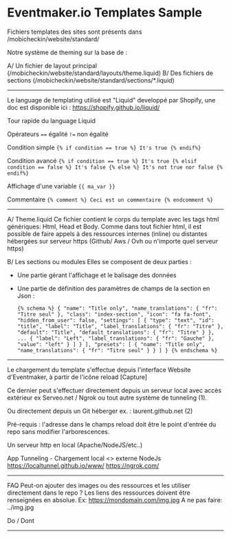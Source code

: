 # Eventmaker.io Templates Sample 

Fichiers templates des sites sont présents dans /mobicheckin/website/standard/

Notre système de theming sur la base de :

A/ Un fichier de layout principal (/mobicheckin/website/standard/layouts/theme.liquid)
B/ Des fichiers de sections (/mobicheckin/website/standard/sections/*.liquid)

----------------------------------------------------

Le language de templating utilisé est "Liquid" developpé par Shopify, 
une doc est disponible ici : https://shopify.github.io/liquid/

Tour rapide du language Liquid 

Opérateurs
`==` égalité
`!=` non égalité

Condition simple
`{% if condition == true %} It's true {% endif%}`

Condition avancé
`{% if condition == true %} It's true {% elsif condition == false %} It's false {% else %} It's not true nor false {% endif%}`

Affichage d'une variable
`{{ ma_var }}`

Commentaire 
`{% comment %} Ceci est un commentaire {% endcomment %}`

----------------------------------------------------

A/ Theme.liquid
Ce fichier contient le corps du template avec les tags html génériques: Html, Head et Body.
Comme dans tout fichier html, il est possible de faire appels à des ressources internes (inline) ou distantes hébergées sur serveur https (Github/ Aws / Ovh ou n'importe quel serveur https)

B/ Les sections ou modules
Elles se composent de deux parties :

- Une partie gérant l'affichage et le balisage des données

- Une partie de définition des paramètres de champs de la section en Json :

    `{% schema %}
    {
        "name": "Title only",
        "name_translations": { "fr": "Titre seul" },
        "class": "index-section",
        "icon": "fa fa-font",
        "hidden_from_user": false,
        "settings": [
        {
            "type": "text",
            "id": "title",
            "label": "Title",
            "label_translations": { "fr": "Titre" },
            "default": "Title",
            "default_translations": { "fr": "Titre" }
        },
        ...
            {
                "label": "Left",
                "label_translations": { "fr": "Gauche" },
                "value": "left"
            }
            ]
        }
        ],
        "presets": [
        {
            "name": "Title only",
            "name_translations": { "fr": "Titre seul" }
        }
        ]
    }
    {% endschema %}`

----------------------------------------------------

Le chargement du template s'effectue depuis l'interface Website d'Eventmaker, à partir de l'icône reload [Capture]

Ce dernier peut s'effectuer directement depuis un serveur local avec accès extérieur ex Serveo.net / Ngrok ou tout autre système de tunneling (1).

Ou directement depuis un Git héberger 
ex. : laurent.github.net (2)

Pré-requis : l'adresse dans le champs reload doit être le point d'entrée du repo sans modifier l'arborescences.

Un serveur http en local (Apache/NodeJS/etc..)

App Tunneling - Chargement local <> externe
NodeJs
https://localtunnel.github.io/www/ 
https://ngrok.com/

----------------------------------------------------

FAQ
Peut-on ajouter des images ou des ressources et les utiliser directement dans le repo ?
Les liens des ressources doivent être renseignées en absolue.
Ex: https://mondomain.com/img.jpg
A ne pas faire: ../img.jpg

Do / Dont

----------------------------------------------------

